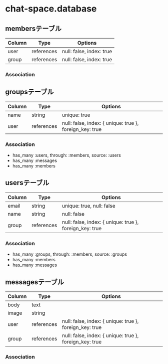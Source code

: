 
chat-space.database
===================

## membersテーブル

|Column|Type|Options|
|------|----|-------|
|user|references|null: false, index: true|
|group|references|null: false, index: true|

### Association



## groupsテーブル

|Column|Type|Options|
|------|----|-------|
|name|string|unique: true|
|user|references|null: false, index: { unique: true }, foreign_key: true|

### Association

- has_many :users, through: :members, source: :users
- has_many :messages
- has_many :members



## usersテーブル

|Column|Type|Options|
|------|----|-------|
|email|string|unique: true, null: false|
|name|string|null: false|
|group|references|null: false, index: { unique: true }, foreign_key: true|

### Association

- has_many :groups, through: :members, source: :groups
- has_many :members
- has_many :messages


## messagesテーブル

|Column|Type|Options|
|------|----|-------|
|body|text||
|image|string||
|user|references|null: false, index: { unique: true }, foreign_key: true|
|group|references|null: false, index: { unique: true }, foreign_key: true|


### Association





